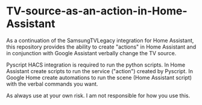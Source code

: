 # TV-source-as-an-action-in-Home-Assistant
As a continuation of the SamsungTVLegacy integration for Home Assistant, this repository provides the ability to create "actions" in Home Assistant and in conjunction with Google Assistant verbally change the TV source.

Pyscript HACS integration is required to run the python scripts. In Home Assistant create scripts to run the service ("action") created by Pyscript. In Google Home create automations to run the scene (Home Assistant script) with the verbal commands you want.

As always use at your own risk. I am not responsible for how you use this.
